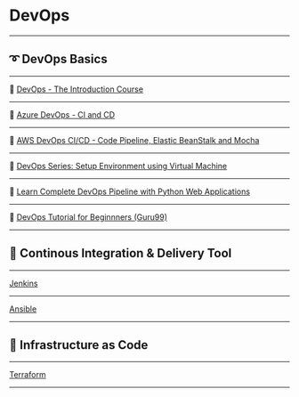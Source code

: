 # DevOps

---

## ➰ DevOps Basics

---

🔗 [DevOps - The Introduction Course](https://www.udemy.com/share/101uo63@MGBag-udzzBLcbCB-hZqd0qS1PUku_4WhmIQPctjacEQ5gz-HuZJ1I1ThaibsTAsZw==/)

---

🔗 [Azure DevOps - CI and CD](https://www.udemy.com/share/104BDu3@1I5eensJVMpmyu-IoFFOpLQtwwpUsJxCZodMWwZdaFG2j4DwVV9SYC943wvy1d3upQ==/)

---

🔗 [AWS DevOps CI/CD - Code Pipeline, Elastic BeanStalk and Mocha](https://www.udemy.com/share/101tC23@Ei8za3K7re9xabK3ubD4lGP114w7kDt0HQ9PMm5HADxm2b-eXTN0I-3-IdbrBy-ETg==/)

---

🔗 [DevOps Series: Setup Environment using Virtual Machine](https://www.udemy.com/share/101zuS3@oKt6hf4eTFRADp4BYbKDhSYDANMeJ0V5N1lIsbFEX9oRelGUwFNdwikZP8S-ab7b8Q==/)

---

🔗 [Learn Complete DevOps Pipeline with Python Web Applications](https://www.udemy.com/share/104JHY3@c8Jv4h6Gp7yZWaiNyv42gQv3mgFe_2PrOLVel0skDYpFq1vePaJumwHt9YSVVPElvA==/) 

---

🔗 [DevOps Tutorial for Beginnners (Guru99)](https://www.guru99.com/devops-tutorial.html)

---

## 🧰 Continous Integration & Delivery Tool

---

[Jenkins](DevOps%201c75d87a8dce4436814f59f4725fd518/Jenkins%2030d991073c234e68b08905104b40f946.md)

---

[Ansible](DevOps%201c75d87a8dce4436814f59f4725fd518/Ansible%20364e0839888e47a5882d2c5fa7d34f38.md)

---

## 🧱 Infrastructure as Code

---

[Terraform](DevOps%201c75d87a8dce4436814f59f4725fd518/Terraform%204e58cfb07c8840e9bf5ac8d436aa6ad7.md)

---